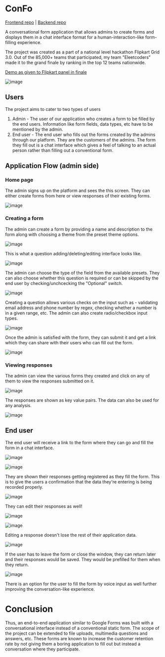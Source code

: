 # ConFo

[Frontend repo](https://github.com/codingsamurai-10/confo-frontend) | 
[Backend repo](https://github.com/codingsamurai-10/confo-backend)

A conversational form application that allows admins to create forms and displays them in a chat interface format for a human-interaction-like form-filling experience.

The project was created as a part of a national level hackathon Flipkart Grid 3.0. Out of the 85,000+ teams that participated, my team "Eleetcoders" made it to the grand finale by ranking in the top 12 teams nationwide.

[Demo as given to Flipkart panel in finale](https://youtu.be/ZuDostnoU1Q?t=11143)

![image](https://user-images.githubusercontent.com/58487637/209807443-80a63a86-7fcc-462c-b2ad-4ded8e6fcb14.png)


## Users

The project aims to cater to two types of users
1. Admin - The user of our application who creates a form to be filled by the end users. Information like form fields, data types, etc have to be mentioned by the admin.
2. End user - The end user who fills out the forms created by the admins through our platform. They are the customers of the admins. The form they fill out is a chat interface which gives a feel of talking to an actual person rather than filling out a conventional form.

## Application Flow (admin side)

### Home page
The admin signs up on the platform and sees the this screen. They can either create forms from here or view responses of their existing forms.

![image](https://user-images.githubusercontent.com/58487637/209803494-85db44ab-bde8-485d-a319-45c7adeebd29.png)


### Creating a form
The admin can create a form by providing a name and description to the form along with choosing a theme from the preset theme options.

![image](https://user-images.githubusercontent.com/58487637/209803593-fbe80680-a412-4fc0-bf92-0fec386f97f7.png)

This is what a question adding/deleting/editing interface looks like.

![image](https://user-images.githubusercontent.com/58487637/209803720-33f81173-c4f0-4610-a943-e5fe6dfb290b.png)

The admin can choose the type of the field from the available presets. They can also choose whether this question is required or can be skipped by the end user by checking/unchcecking the "Optional" switch.

![image](https://user-images.githubusercontent.com/58487637/209803830-ca0e3933-ac73-4ef3-9f14-3c964e1eef79.png)

Creating a question allows various checks on the input such as - validating email address and phone number by regex, checking whether a number is in a given range, etc. The admin can also create radio/checkbox input types.

![image](https://user-images.githubusercontent.com/58487637/209804202-72a9f471-c9dc-4da8-a502-9598d365cc6c.png)

Once the admin is satisfied with the form, they can submit it and get a link which they can share with their users who can fill out the form.

![image](https://user-images.githubusercontent.com/58487637/209804414-31aca72a-6c12-4fb6-8997-6bbc499e893a.png)

### Viewing responses
The admin can view the various forms they created and click on any of them to view the responses submitted on it.

![image](https://user-images.githubusercontent.com/58487637/209804556-1e4e44dd-3d62-41b9-ae86-ec7c75ead516.png)

The responses are shown as key value pairs. The data can also be used for any analysis.

![image](https://user-images.githubusercontent.com/58487637/209804671-7b99eb15-6f50-48b1-bc10-ee2f8f600ce9.png)

## End user
The end user will receive a link to the form where they can go and fill the form in a chat interface.

![image](https://user-images.githubusercontent.com/58487637/209806446-a22eb8f5-0389-462c-9e6d-211f088d5fca.png)

![image](https://user-images.githubusercontent.com/58487637/209806497-29078fb6-3d9e-4009-ab04-f2bc737401ee.png)

They are shown their responses getting registered as they fill the form. This is to give the users a confirmation that the data they're entering is being recorded properly.

![image](https://user-images.githubusercontent.com/58487637/209806685-8701a939-0829-4247-a30f-9e499692bb10.png)

They can edit their responses as well!

![image](https://user-images.githubusercontent.com/58487637/209806958-6daf6bb3-cf6c-4340-9a05-48f4170bf083.png)

![image](https://user-images.githubusercontent.com/58487637/209807015-28b216cb-a603-4ba8-b4e4-22a152bb4219.png)

Editing a response doesn't lose the rest of their application data.

![image](https://user-images.githubusercontent.com/58487637/209807051-ae41763a-1c09-4c25-85b2-715ac64f89da.png)

If the user has to leave the form or close the window, they can return later and their responses would be saved. They would be prefilled for them when they return.

![image](https://user-images.githubusercontent.com/58487637/209807170-eaeeee33-7c9d-44b5-b651-5378e10a59f5.png)

There is an option for the user to fill the form by voice input as well further improving the conversation-like experience.

# Conclusion

Thus, an end-to-end application similar to Google Forms was built with a conversational interface instead of a conventional static form. The scope of the project can be extended to file uploads, multimedia questions and answers, etc. These forms are known to increase the customer retention rate by not giving them a boring application to fill out but instead a conversation where they participate.
